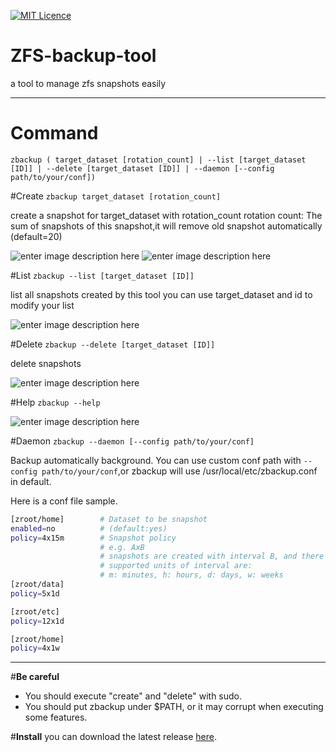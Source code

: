 [![MIT Licence](https://badges.frapsoft.com/os/mit/mit.svg?v=103)](https://opensource.org/licenses/mit-license.php) 

# **ZFS-backup-tool**
a tool to manage zfs snapshots easily


----------
# **Command**
    zbackup ( target_dataset [rotation_count] | --list [target_dataset [ID]] | --delete [target_dataset [ID]] | --daemon [--config path/to/your/conf])

#Create
`zbackup target_dataset [rotation_count]`

create a snapshot for target_dataset with rotation_count
rotation count: The sum of snapshots of this snapshot,it will remove old snapshot automatically (default=20)

![enter image description here](http://i.imgur.com/1uxK5pk.png)
![enter image description here](http://i.imgur.com/fZWn3PQ.png)

#List
`zbackup --list [target_dataset [ID]]`

list all snapshots created by this tool
you can use target_dataset and id to modify your list

![enter image description here](http://i.imgur.com/gZFsO6Q.png)

#Delete
`zbackup --delete [target_dataset [ID]]`

delete snapshots

![enter image description here](http://i.imgur.com/Mxx4CyX.png)

#Help
`zbackup --help`

![enter image description here](http://i.imgur.com/4DEnHWR.png)

#Daemon
`zbackup --daemon [--config path/to/your/conf]`

Backup automatically background.
You can use custom conf path with `--config path/to/your/conf`,or zbackup will use /usr/local/etc/zbackup.conf in default.

Here is a conf file sample.
```bash
[zroot/home]		# Dataset to be snapshot
enabled=no			# (default:yes)
policy=4x15m		# Snapshot policy
					# e.g. AxB
					# snapshots are created with interval B, and there can be A snapshots (created by zbackup) at most
					# supported units of interval are:
					# m: minutes, h: hours, d: days, w: weeks
[zroot/data]
policy=5x1d

[zroot/etc]
policy=12x1d

[zroot/home]
policy=4x1w
```


----------
#**Be careful**

 - You should execute "create" and "delete" with sudo.
 - You should put zbackup under $PATH, or it may corrupt when executing some features.

#**Install**
you can download the latest release [here](https://github.com/FrozenKP/ZFS-backup-tool/releases).
